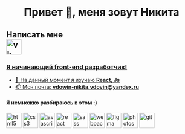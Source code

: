 <h1 align="center">Привет 👋, меня зовут Никита</h1>
<h2 style="display:flex; flex-direction: column">
    <span>Написать мне</span>
    <a href="https://vk.com/stawlie"><img src="https://www.vectorlogo.zone/logos/vk/vk-tile.svg" alt="vk" width="40" height="40" />
</h2>
<h3>Я начинающий front-end разработчик!</h3>

- 🌱 На данный момент я изучаю **React, Js**
- 📫 Моя почта:  **vdowin-nikita.vdovin@yandex.ru**

<h4>Я немножко разбираюсь в этом :)</h4>
<img src="https://devicons.github.io/devicon/devicon.git/icons/html5/html5-original-wordmark.svg" alt="html5" width="40" height="40"/> 
<img src="https://devicons.github.io/devicon/devicon.git/icons/css3/css3-original-wordmark.svg" alt="css3" width="40" height="40"/> 
<img src="https://devicons.github.io/devicon/devicon.git/icons/javascript/javascript-original.svg" alt="javascript" width="40" height="40"/> 
<img src="https://devicons.github.io/devicon/devicon.git/icons/react/react-original-wordmark.svg" alt="react" width="40" height="40"/> 
<img src="https://devicons.github.io/devicon/devicon.git/icons/sass/sass-original.svg" alt="sass" width="40" height="40"/> 
<img src="https://devicons.github.io/devicon/devicon.git/icons/webpack/webpack-original.svg" alt="webpack" width="40" height="40"/>
<img src="https://www.vectorlogo.zone/logos/figma/figma-icon.svg" alt="figma" width="40" height="40"/> 
<img src="https://devicons.github.io/devicon/devicon.git/icons/photoshop/photoshop-plain.svg" alt="photoshop" width="40" height="40"/> 
<img src="https://www.vectorlogo.zone/logos/git-scm/git-scm-icon.svg" alt="git" width="40" height="40"/> 


